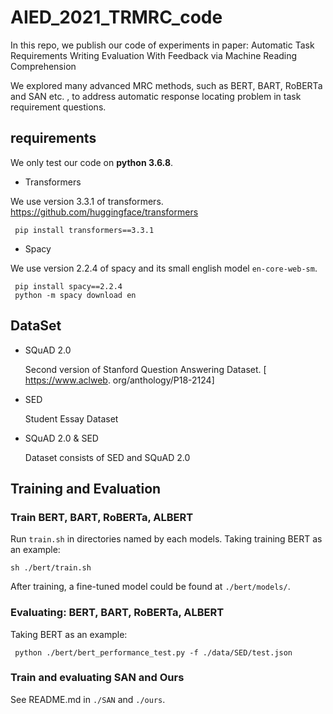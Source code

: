 # AIED_2021_TRMRC_code

In this repo, we publish our code of experiments in paper: Automatic Task Requirements Writing Evaluation With Feedback via Machine Reading Comprehension

We explored many advanced MRC methods, such as BERT, BART, RoBERTa and SAN etc. , to address automatic response locating problem in task requirement questions.

## requirements 

 
 We only test our code on **python 3.6.8**.

 - Transformers

 We use version 3.3.1 of transformers.
  https://github.com/huggingface/transformers 

```
 pip install transformers==3.3.1
```

- Spacy

We use version 2.2.4 of spacy and its small english model `en-core-web-sm`.

```
 pip install spacy==2.2.4 
 python -m spacy download en 
```

## DataSet 

- SQuAD 2.0 
   
   Second version of Stanford Question Answering Dataset. 
     [ https://www.aclweb. org/anthology/P18-2124]
- SED
  
   Student Essay Dataset

- SQuAD 2.0 & SED 

   Dataset consists of SED and SQuAD 2.0

## Training and Evaluation


### Train BERT, BART, RoBERTa, ALBERT

Run `train.sh` in directories named by each models.
Taking training BERT as an example:

```
sh ./bert/train.sh
```
After training, a fine-tuned model could be found at `./bert/models/`.

### Evaluating: BERT, BART, RoBERTa, ALBERT 

 Taking BERT as an example:

```shell
 python ./bert/bert_performance_test.py -f ./data/SED/test.json
```

### Train and evaluating SAN and Ours

   See README.md in `./SAN` and `./ours`.









